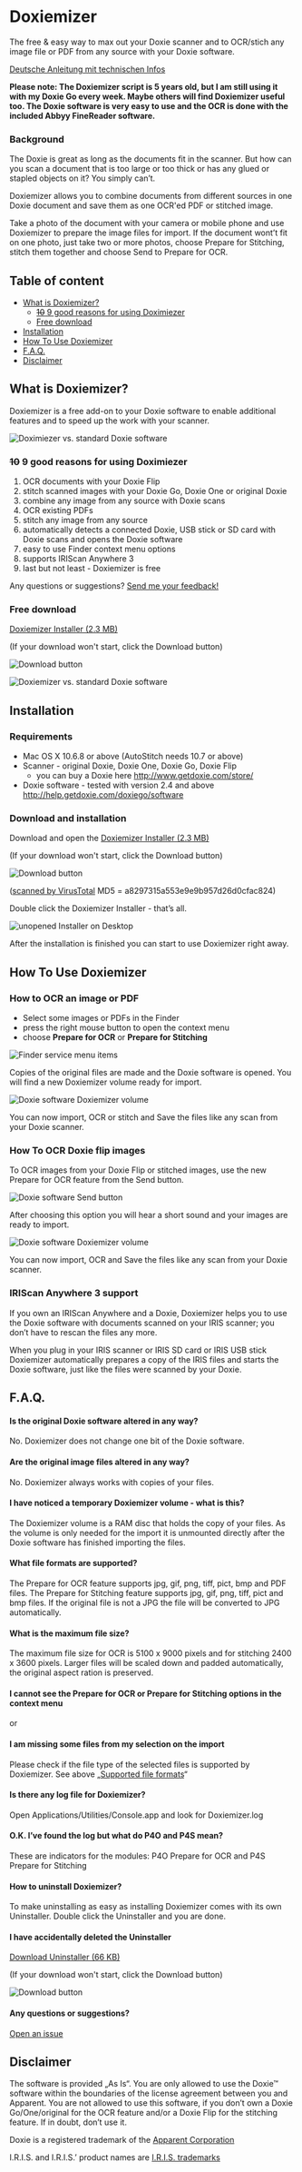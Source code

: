 # Doxiemizer
The free & easy way to max out your Doxie scanner and to OCR/stich any image file or PDF from any source with your Doxie software.

[Deutsche Anleitung mit technischen Infos](README-german.md)

**Please note: The Doxiemizer script is 5 years old, but I am still using it with my Doxie Go every week. Maybe others will find Doxiemizer useful too. The Doxie software is very easy to use and the OCR is done with the included Abbyy FineReader software.**

### Background
The Doxie is great as long as the documents fit in the scanner. But how can you scan a document that is too large or too thick or has any glued or stapled objects on it? You simply can’t.

Doxiemizer allows you to combine documents from different sources in one Doxie document and save them as one OCR'ed PDF or stitched image. 

Take a photo of the document with your camera or mobile phone and use Doxiemizer to prepare the image files for import. If the document wont’t fit on one photo, just take two or more photos, choose Prepare for Stitching, stitch them together and choose Send to Prepare for OCR. 

## Table of content
  * [What is Doxiemizer?](#what-is-doxiemizer)
    + [~~10~~ 9 good reasons for using Doximiezer](#10-9-good-reasons-for-using-doximiezer)
    + [Free download](#free-download)
  * [Installation](#installation) 
  * [How To Use Doxiemizer](#how-to-use-doxiemizer)
  * [F.A.Q.](#faq)
  * [Disclaimer](#disclaimer)

## What is Doxiemizer?
Doxiemizer is a free add-on to your Doxie software to enable additional features and to speed up the work with your scanner.

![Doximiezer vs. standard Doxie software](images-for-readme/comparisonchart.png)
### ~~10~~ 9 good reasons for using Doximiezer
1. OCR documents with your Doxie Flip
2. stitch scanned images with your Doxie Go, Doxie One or original Doxie
3. combine any image from any source with Doxie scans
4. OCR existing PDFs
5. stitch any image from any source
6. automatically detects a connected Doxie, USB stick or SD card with Doxie scans and opens the Doxie software
7. easy to use Finder context menu options
8. supports IRIScan Anywhere 3
9. last but not least - Doxiemizer is free

Any questions or suggestions? [Send me your feedback!](https://doxiemizer.uservoice.com/)

### Free download
[Doxiemizer Installer (2.3 MB)](Doxiemizer%20Installer.zip)

(If your download won't start, click the Download button)

![Download button](images-for-readme/dlarrow.jpg)

![Doxiemizer vs. standard Doxie software](images-for-readme/installer-disclaimer.png)

## Installation
### Requirements
* Mac OS X 10.6.8 or above (AutoStitch needs 10.7 or above)
* Scanner - original Doxie, Doxie One, Doxie Go, Doxie Flip
	+ you can buy a Doxie here http://www.getdoxie.com/store/
* Doxie software - tested with version 2.4 and above
  http://help.getdoxie.com/doxiego/software

### Download and installation
Download and open the [Doxiemizer Installer (2.3 MB)](Doxiemizer%20Installer.zip)

(If your download won't start, click the Download button)

![Download button](images-for-readme/dlarrow.jpg)

([scanned by VirusTotal](https://www.virustotal.com/gui/file/6442ff77f10a91289d55121f783ca3ca9c0de749d2bb39387ac7046f8b9f83bc/detection)  MD5 = a8297315a553e9e9b957d26d0cfac824)

Double click the Doxiemizer Installer - that’s all.

![unopened Installer on Desktop](images-for-readme/installer-on-desktop.png)

After the installation is finished you can start to use Doxiemizer right away.
## How To Use Doxiemizer
### How to OCR an image or PDF

* Select some images or PDFs in the Finder
* press the right mouse button to open the context menu
* choose **Prepare for OCR** or **Prepare for Stitching**

![Finder service menu items](images-for-readme/servicemenuitems.jpg)

Copies of the original files are made and the Doxie software is opened.
You will find a new Doxiemizer volume ready for import.

![Doxie software Doxiemizer volume](images-for-readme/import-selector.png)

You can now import, OCR or stitch and Save the files like any scan from your Doxie scanner.

### How To OCR Doxie flip images
To OCR images from your Doxie Flip or stitched images, use the new Prepare for OCR feature from the Send button.

![Doxie software Send button ](images-for-readme/export-menu.png)

After choosing this option you will hear a short sound and your images are ready to import.

![Doxie software Doxiemizer volume](images-for-readme/import-selector.png)

You can now import, OCR and Save the files like any scan from your Doxie scanner.

### IRIScan Anywhere 3 support
If you own an IRIScan Anywhere and a Doxie, Doxiemizer helps you to use the Doxie software with documents scanned on your IRIS scanner; you don’t have to rescan the files any more.

When you plug in your IRIS scanner or IRIS SD card or IRIS USB stick Doxiemizer automatically prepares a copy of the IRIS files and starts the Doxie software, just like the files were scanned by your Doxie. 

## F.A.Q.
#### Is the original Doxie software altered in any way?
No. Doxiemizer does not change one bit of the Doxie software.
#### Are the original image files altered in any way?
No. Doxiemizer always works with copies of your files.
####  I have noticed a temporary Doxiemizer volume - what is this?
The Doxiemizer volume is a RAM disc that holds the copy of your files. As the volume is only needed for the import it is unmounted directly after the Doxie software has finished importing the files.
####  What file formats are supported?
The Prepare for OCR feature supports jpg, gif, png, tiff, pict, bmp and PDF files.
The Prepare for Stitching feature supports jpg, gif, png, tiff, pict and bmp files. If the original file is not a JPG the file will be converted to JPG automatically.
#### What is the maximum file size?
The maximum file size for OCR is 5100 x 9000 pixels and for stitching 2400 x 3600 pixels. Larger files will be scaled down and padded automatically, the original aspect ration is preserved.
####  I cannot see the Prepare for OCR or Prepare for Stitching options in the context menu
or
#### I am missing some files from my selection on the import
Please check if the file type of the selected files is supported by Doxiemizer. See above „[Supported file formats](#what-is-the-maximum-file-size)“

####  Is there any log file for Doxiemizer?
Open Applications/Utilities/Console.app and look for Doxiemizer.log

####  O.K. I’ve found the log but what do P4O and P4S mean?
These are indicators for the modules: 
P4O Prepare for OCR and P4S Prepare for Stitching

#### How to uninstall Doxiemizer?
To make uninstalling as easy as installing Doxiemizer comes with its own Uninstaller. Double click the Uninstaller and you are done.

#### I have accidentally deleted the Uninstaller
[Download Uninstaller (66 KB)](Doxiemizer%20Uninstaller.zip)

(If your download won't start, click the Download button)

![Download button](images-for-readme/dlarrow.jpg)

#### Any questions or suggestions?
[Open an issue](https://github.com/einstweilen/doxiemizer/issues)

## Disclaimer
The software is provided „As Is“. You are only allowed to use the Doxie™ software within the boundaries of the license agreement between you and Apparent. You are not allowed to use this software, if you don’t own a Doxie Go/One/original for the OCR feature and/or a Doxie Flip for the stitching feature. If in doubt, don’t use it.

Doxie is a registered trademark of the [Apparent Corporation](https://www.itsapparent.com)

I.R.I.S. and I.R.I.S.’ product names are [I.R.I.S. trademarks](https://www.irislink.com/)
